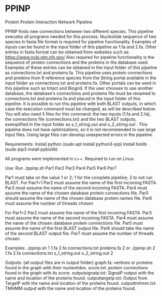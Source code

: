 # PPINP
Protein Protein Interaction Network Pipeline

PPINP finds new connections between two different species.
This pipeline executes all programs needed for this process.
Nucleotide sequence of two species in fasta file format is required for pipeline functionality. Examples of inputs can be found in the input folder of this pipeline as 1.fa and 2.fa.
Other entries in fasta format can be obtained from websites such as: https://www.ncbi.nlm.nih.gov/
Also required for pipeline functionality is the sequence of protein connections and the proteins in the database used. Examples of these entries can be obtained in the input folder of this pipeline as connections.txt and proteins.fa.
This pipeline uses protein connections and proteins from 9 reference species from the String portal available in the input folder as connections.txt and proteins.fa.
Other portals can be used in this pipeline such as Intact and Biogrid. If the user chooses to use another database, the database's connections and proteins file must be renamed to connections.txt and proteins.fa and placed in the input folder of this pipeline.
It is possible to run this pipeline with both BLAST outputs, in which case the execution command must be changed, as will be described below. You will also need 5 files for this command: the two inputs (1.fa and 2.fa), the connections file (connections.txt) and the two BLAST outputs, exemplified in the input folder as s_1_string.out and s_2_string.out .
This pipeline does not have optimizations, so it is not recommended to use large input files. Using large files can develop unexpected errors in the pipeline.


Requirements:
   Install python (sudo apt install python3-pip)
   Install biolib (sudo pip3 install pybiolib)

   All programs were implemented in c++.
   Required to run on Linux.


Use:
   Run ./ppinp.sh Par1 Par2 Par3 Par4 Par5 Par6 Par7

   Par1 must take on the value 1 or 2; 1 for the complete pipeline; 2 to not run BLAST.
   For Pair1=1
      Par2 must assume the name of the first incoming FASTA.
      Par3 must assume the name of the second incoming FASTA.
      Par4 must assume the name of the chosen database protein connections file.
      Par5 should assume the name of the chosen database protein names file.
      Par6 must assume the number of threads chosen

   For Par1=2
      Par2 must assume the name of the first incoming FASTA.
      Par3 must assume the name of the second incoming FASTA.
      Par4 must assume the name of the chosen database protein connections file.
      Par5 must assume the name of the first BLAST output file.
      Par6 should take the name of the second BLAST output file.
      Par7 must assume the number of threads chosen


Examples:
   ./ppinp.sh 1 1.fa 2.fa connections.txt proteins.fa 2
      or
   ./ppinp.sh 2 1.fa 2.fa connections.txt s_1_string.out s_2_string.out 2


Outputs: (all output files are in output folder)
   graph.fa: vertices or proteins found in the graph with their nucleotides.
   score.txt: protein connections found in the graph with its score.
   outputsignalp.txt: SignalP output with the name and location of the proteins found.
   outputtargetp.txt: Output from TargetP with the name and location of the proteins found.
   outputtmhmm.txt: TMHMM output with the name and location of the proteins found.
